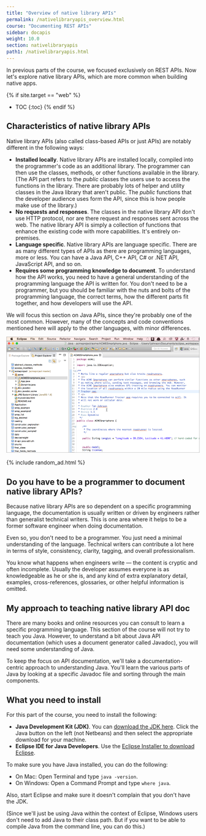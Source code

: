 ```yaml
---
title: "Overview of native library APIs"
permalink: /nativelibraryapis_overview.html
course: "Documenting REST APIs"
sidebar: docapis
weight: 10.0
section: nativelibraryapis 
path1: /nativelibraryapis.html
---
```


In previous parts of the course, we focused exclusively on REST APIs. Now let's explore native library APIs, which are more common when building native apps.

{% if site.target == "web" %}
* TOC
{:toc}
{% endif %}

## Characteristics of native library APIs

Native library APIs (also called class-based APIs or just APIs) are notably different in the following ways:

* **Installed locally**. Native library APIs are installed locally, compiled into the programmer's code as an additional library. The programmer can then use the classes, methods, or other functions available in the library. (The API part refers to the *public* classes the users use to access the functions in the library. There are probably lots of helper and utility classes in the Java library that aren't public. The *public* functions that the developer audience uses form the API, since this is how people make use of the library.)
* **No requests and responses**. The classes in the native library API don't use HTTP protocol, nor are there request and responses sent across the web. The native library API is simply a collection of functions that enhance the existing code with more capabilities. It's entirely on-premises.
* **Language specific**. Native library APIs are language specific. There are as many different types of APIs as there are programming languages, more or less. You can have a Java API, C++ API, C# or .NET API, JavaScript API, and so on.
* **Requires some programming knowledge to document**. To understand how the API works, you need to have a general understanding of the programming language the API is written for. You don't need to be a programmer, but you should be familiar with the nuts and bolts of the programming language, the correct terms, how the different parts fit together, and how developers will use the API.

We will focus this section on Java APIs, since they're probably one of the most common. However, many of the concepts and code conventions mentioned here will apply to the other languages, with minor differences.

<img src="images/eclipseframe.png" alt="Eclipse" />

{% include random_ad.html %}

## Do you have to be a programmer to document native library APIs?

Because native library APIs are so dependent on a specific programming language, the documentation is usually written or driven by engineers rather than generalist technical writers. This is one area where it helps to be a former software engineer when doing documentation.

Even so, you don't need to be a programmer. You just need a minimal understanding of the language. Technical writers can contribute a lot here in terms of style, consistency, clarity, tagging, and overall professionalism.

You know what happens when engineers write &mdash; the content is cryptic and often incomplete. Usually the developer assumes everyone is as knowledgeable as he or she is, and any kind of extra explanatory detail, examples, cross-references, glossaries, or other helpful information is omitted.

## My approach to teaching native library API doc

There are many books and online resources you can consult to learn a specific programming language. This section of the course will not try to teach you Java. However, to understand a bit about Java API documentation (which uses a document generator called Javadoc), you will need some understanding of Java.

To keep the focus on API documentation, we'll take a documentation-centric approach to understanding Java. You'll learn the various parts of Java by looking at a specific Javadoc file and sorting through the main components.

## What you need to install
For this part of the course, you need to install the following:

* **Java Development Kit (JDK)**. You can [download the JDK here](http://www.oracle.com/technetwork/java/javase/downloads/index.html). Click the Java button on the left (not Netbeans) and then select the appropriate download for your machine.
* **Eclipse IDE for Java Developers**. Use the [Eclipse Installer to download Eclipse](https://eclipse.org/downloads/).

To make sure you have Java installed, you can do the following:

* On Mac: Open Terminal and type `java -version`.
* On Windows: Open a Command Prompt and type `where java`.

Also, start Eclipse and make sure it doesn't complain that you don't have the JDK.

(Since we'll just be using Java within the context of Eclipse, Windows users don't need to add Java to their class path. But if you want to be able to compile Java from the command line, you can do this.)
